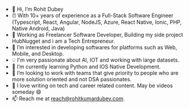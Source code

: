 - 👋 Hi, I’m Rohit Dubey
- ⏰️ With 10+ years of experience as a Full-Stack Software Engineer (Typescript, React, Angular, NodeJS, Azure, React Native, Ionic, PHP, Native Android, Java)
- 🚀 Working as Freelancer Software Developer, Building my side project HubNugget and i am a Tech Entrepreneur. 
- 👀 I’m interested in developing softwares for platforms such as Web, Mobile, and Desktop. 
- 💡 I'm very passionate about AI, IOT and working with large datasets.
- 🌱 I’m currently learning Python and IOS Native Development.
- 💞️ I’m looking to work with teams that give priority to people who are more solution oriented and not DSA passionates.
- 📝 I love writing on tech and career related content. May be videos someday 😄
- 📫 Reach me at reach@rohitkumardubey.com.

<!---
rohit35109/rohit35109 is a ✨ special ✨ repository because its `README.md` (this file) appears on your GitHub profile.
You can click the Preview link to take a look at your changes.
--->
